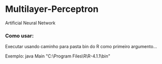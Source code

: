 # Multilayer-Perceptron
Artificial Neural Network


### Como usar:

Executar usando caminho para pasta bin do R como primeiro argumento...

Exemplo: java Main "C:\Program Files\R\R-4.1.1\bin"
